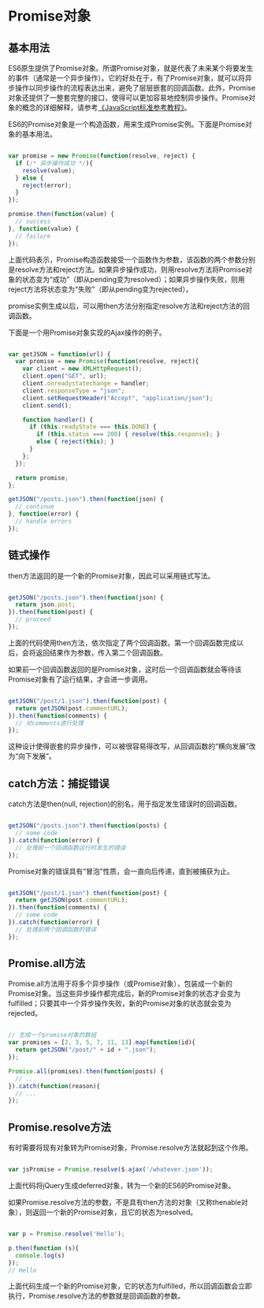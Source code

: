 # Promise对象

## 基本用法

ES6原生提供了Promise对象。所谓Promise对象，就是代表了未来某个将要发生的事件（通常是一个异步操作）。它的好处在于，有了Promise对象，就可以将异步操作以同步操作的流程表达出来，避免了层层嵌套的回调函数。此外，Promise对象还提供了一整套完整的接口，使得可以更加容易地控制异步操作。Promise对象的概念的详细解释，请参考[《JavaScript标准参考教程》](http://javascript.ruanyifeng.com/)。

ES6的Promise对象是一个构造函数，用来生成Promise实例。下面是Promise对象的基本用法。

```javascript

var promise = new Promise(function(resolve, reject) {
  if (/* 异步操作成功 */){
    resolve(value);
  } else {
    reject(error);
  }
});

promise.then(function(value) {
  // success
}, function(value) {
  // failure
});

```

上面代码表示，Promise构造函数接受一个函数作为参数，该函数的两个参数分别是resolve方法和reject方法。如果异步操作成功，则用resolve方法将Promise对象的状态变为“成功”（即从pending变为resolved）；如果异步操作失败，则用reject方法将状态变为“失败”（即从pending变为rejected）。

promise实例生成以后，可以用then方法分别指定resolve方法和reject方法的回调函数。

下面是一个用Promise对象实现的Ajax操作的例子。

```javascript

var getJSON = function(url) {
  var promise = new Promise(function(resolve, reject){
    var client = new XMLHttpRequest();
    client.open("GET", url);
    client.onreadystatechange = handler;
    client.responseType = "json";
    client.setRequestHeader("Accept", "application/json");
    client.send();

    function handler() {
      if (this.readyState === this.DONE) {
        if (this.status === 200) { resolve(this.response); }
        else { reject(this); }
      }
    };
  });

  return promise;
};

getJSON("/posts.json").then(function(json) {
  // continue
}, function(error) {
  // handle errors
});

```

## 链式操作

then方法返回的是一个新的Promise对象，因此可以采用链式写法。

```javascript

getJSON("/posts.json").then(function(json) {
  return json.post;
}).then(function(post) {
  // proceed
});

```

上面的代码使用then方法，依次指定了两个回调函数。第一个回调函数完成以后，会将返回结果作为参数，传入第二个回调函数。

如果前一个回调函数返回的是Promise对象，这时后一个回调函数就会等待该Promise对象有了运行结果，才会进一步调用。

```javascript

getJSON("/post/1.json").then(function(post) {
  return getJSON(post.commentURL);
}).then(function(comments) {
  // 对comments进行处理
});

```

这种设计使得嵌套的异步操作，可以被很容易得改写，从回调函数的“横向发展”改为“向下发展”。

## catch方法：捕捉错误

catch方法是then(null, rejection)的别名，用于指定发生错误时的回调函数。

```javascript

getJSON("/posts.json").then(function(posts) {
  // some code
}).catch(function(error) {
  // 处理前一个回调函数运行时发生的错误
});

```

Promise对象的错误具有“冒泡”性质，会一直向后传递，直到被捕获为止。

```javascript

getJSON("/post/1.json").then(function(post) {
  return getJSON(post.commentURL);
}).then(function(comments) {
  // some code
}).catch(function(error) {
  // 处理前两个回调函数的错误
});

```

## Promise.all方法

Promise.all方法用于将多个异步操作（或Promise对象），包装成一个新的Promise对象。当这些异步操作都完成后，新的Promise对象的状态才会变为fulfilled；只要其中一个异步操作失败，新的Promise对象的状态就会变为rejected。

```javascript

// 生成一个promise对象的数组
var promises = [2, 3, 5, 7, 11, 13].map(function(id){
  return getJSON("/post/" + id + ".json");
});

Promise.all(promises).then(function(posts) {
  // ...  
}).catch(function(reason){
  // ...
});

```

## Promise.resolve方法

有时需要将现有对象转为Promise对象，Promise.resolve方法就起到这个作用。

```javascript

var jsPromise = Promise.resolve($.ajax('/whatever.json'));

```

上面代码将jQuery生成deferred对象，转为一个新的ES6的Promise对象。

如果Promise.resolve方法的参数，不是具有then方法的对象（又称thenable对象），则返回一个新的Promise对象，且它的状态为resolved。

```javascript

var p = Promise.resolve('Hello');

p.then(function (s){
  console.log(s)
});
// Hello

```

上面代码生成一个新的Promise对象，它的状态为fulfilled，所以回调函数会立即执行，Promise.resolve方法的参数就是回调函数的参数。
